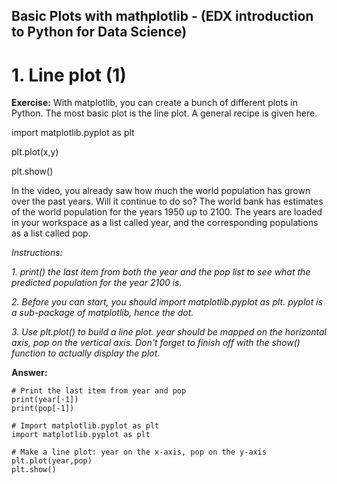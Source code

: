 ## Basic Plots with mathplotlib - (EDX introduction to Python for Data Science)
# 1. Line plot (1)
**Exercise:** 
With matplotlib, you can create a bunch of different plots in Python. The most basic plot is the line plot. A general recipe is given here.

import matplotlib.pyplot as plt

plt.plot(x,y)

plt.show()

In the video, you already saw how much the world population has grown over the past years. Will it continue to do so? The world bank has estimates of the world population for the years 1950 up to 2100. The years are loaded in your workspace as a list called year, and the corresponding populations as a list called pop.

*Instructions:*

*1. print() the last item from both the year and the pop list to see what the predicted population for the year 2100 is.*

*2. Before you can start, you should import matplotlib.pyplot as plt. pyplot is a sub-package of matplotlib, hence the dot.*

*3. Use plt.plot() to build a line plot. year should be mapped on the horizontal axis, pop on the vertical axis. Don't forget to finish off with the show() function to actually display the plot.*

**Answer:**

```
# Print the last item from year and pop
print(year[-1])
print(pop[-1])

# Import matplotlib.pyplot as plt
import matplotlib.pyplot as plt

# Make a line plot: year on the x-axis, pop on the y-axis
plt.plot(year,pop)
plt.show()

```
